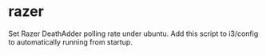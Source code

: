 razer
=====

Set Razer DeathAdder polling rate under ubuntu. Add this script to i3/config to automatically running from startup.
